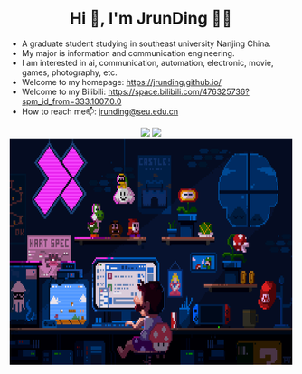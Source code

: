 <h1 align="center">Hi 👋, I'm JrunDing 👨‍💻</h1>

- A graduate student studying in southeast university Nanjing China.
- My major is information and communication engineering.
- I am interested in ai, communication, automation, electronic, movie, games, photography, etc.
- Welcome to my homepage: https://jrunding.github.io/
- Welcome to my Bilibili: https://space.bilibili.com/476325736?spm_id_from=333.1007.0.0
- How to reach me📫: jrunding@seu.edu.cn


<div align="center">
<span>  </span>
<img height="170px" src="https://github-readme-stats.vercel.app/api?username=JrunDing" /><span>  </span><img height="170px" src="https://github-readme-stats.vercel.app/api/top-langs/?username=JrunDing&layout=compact&langs_count=8" />
<span>  </span>
</div>

<div align=center> <img width="500" height="400" src="https://github.com/codeman008/codeman008/blob/main/225813708-98b745f2-7d22-48cf-9150-083f1b00d6c9.gif"/> </div>

